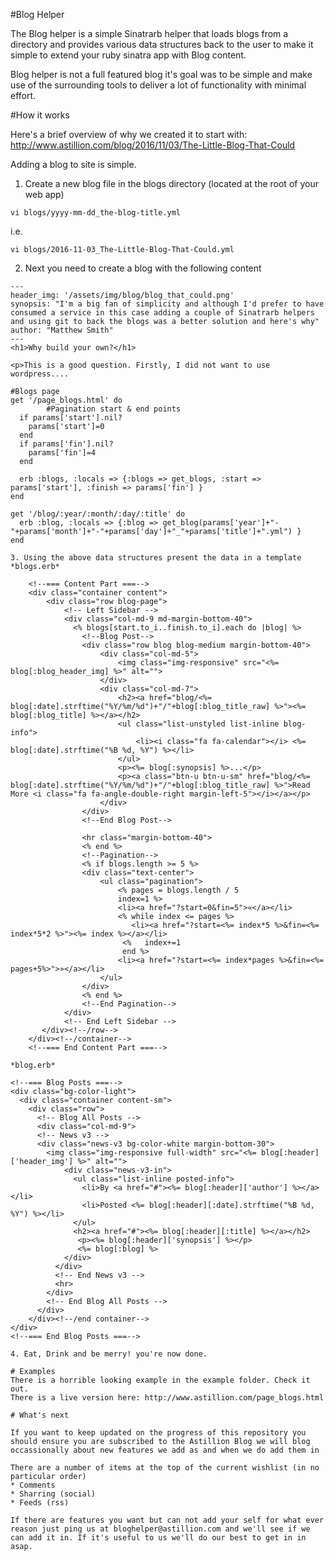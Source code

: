 #Blog Helper

The Blog helper is a simple Sinatrarb helper that loads blogs from a directory and provides various data structures back to the user to make it simple to extend your ruby sinatra app with Blog content.

Blog helper is not a full featured blog it's goal was to be simple and make use of the surrounding tools to deliver a lot of functionality with minimal effort.

#How it works

Here's a brief overview of why we created it to start with: http://www.astillion.com/blog/2016/11/03/The-Little-Blog-That-Could

Adding a blog to site is simple.

1. Create a new blog file in the blogs directory (located at the root of your web app)

```
vi blogs/yyyy-mm-dd_the-blog-title.yml
```

i.e.

```
vi blogs/2016-11-03_The-Little-Blog-That-Could.yml
```

2. Next you need to create a blog with the following content
```
---
header_img: '/assets/img/blog/blog_that_could.png'
synopsis: "I'm a big fan of simplicity and although I'd prefer to have consumed a service in this case adding a couple of Sinatrarb helpers and using git to back the blogs was a better solution and here's why"
author: "Matthew Smith"
---
<h1>Why build your own?</h1>

<p>This is a good question. Firstly, I did not want to use wordpress....
```
    #Blogs page
    get '/page_blogs.html' do
			#Pagination start & end points
      if params['start'].nil?
        params['start']=0
      end
      if params['fin'].nil?
        params['fin']=4
      end

      erb :blogs, :locals => {:blogs => get_blogs, :start => params['start'], :finish => params['fin'] }
    end

    get '/blog/:year/:month/:day/:title' do
      erb :blog, :locals => {:blog => get_blog(params['year']+"-"+params['month']+"-"+params['day']+"_"+params['title']+".yml") }
    end
```
3. Using the above data structures present the data in a template
*blogs.erb*
```
        <!--=== Content Part ===-->
        <div class="container content">
            <div class="row blog-page">
                <!-- Left Sidebar -->
                <div class="col-md-9 md-margin-bottom-40">
                  <% blogs[start.to_i..finish.to_i].each do |blog| %>
                    <!--Blog Post-->
                    <div class="row blog blog-medium margin-bottom-40">
                        <div class="col-md-5">
                            <img class="img-responsive" src="<%= blog[:blog_header_img] %>" alt="">
                        </div>
                        <div class="col-md-7">
                            <h2><a href="blog/<%= blog[:date].strftime("%Y/%m/%d")+"/"+blog[:blog_title_raw] %>"><%= blog[:blog_title] %></a></h2>
                            <ul class="list-unstyled list-inline blog-info">
                                <li><i class="fa fa-calendar"></i> <%= blog[:date].strftime("%B %d, %Y") %></li>
                            </ul>
                            <p><%= blog[:synopsis] %>...</p>
                            <p><a class="btn-u btn-u-sm" href="blog/<%= blog[:date].strftime("%Y/%m/%d")+"/"+blog[:blog_title_raw] %>">Read More <i class="fa fa-angle-double-right margin-left-5"></i></a></p>
                        </div>
                    </div>
                    <!--End Blog Post-->

                    <hr class="margin-bottom-40">
                    <% end %>
                    <!--Pagination-->
                    <% if blogs.length >= 5 %>
                    <div class="text-center">
                        <ul class="pagination">
                            <% pages = blogs.length / 5
                            index=1 %>
                            <li><a href="?start=0&fin=5">«</a></li>
                            <% while index <= pages %>
                               <li><a href="?start=<%= index*5 %>&fin=<%= index*5*2 %>"><%= index %></a></li>
                             <%   index+=1
                             end %>
                            <li><a href="?start=<%= index*pages %>&fin=<%= pages+5%>">»</a></li>
                        </ul>
                    </div>
                    <% end %>
                    <!--End Pagination-->
                </div>
                <!-- End Left Sidebar -->
           </div><!--/row-->
        </div><!--/container-->
        <!--=== End Content Part ===-->

```
*blog.erb*
```
    <!--=== Blog Posts ===-->
    <div class="bg-color-light">
      <div class="container content-sm">
        <div class="row">
          <!-- Blog All Posts -->
          <div class="col-md-9">
          <!-- News v3 -->
          <div class="news-v3 bg-color-white margin-bottom-30">
            <img class="img-responsive full-width" src="<%= blog[:header]['header_img'] %>" alt="">
                <div class="news-v3-in">
                  <ul class="list-inline posted-info">
                    <li>By <a href="#"><%= blog[:header]['author'] %></a></li>
                    <li>Posted <%= blog[:header][:date].strftime("%B %d, %Y") %></li>
                  </ul>
                  <h2><a href="#"><%= blog[:header][:title] %></a></h2>
                   <p><%= blog[:header]['synopsis'] %></p>
                   <%= blog[:blog] %>
                </div>
              </div>
              <!-- End News v3 -->
              <hr>
            </div>
            <!-- End Blog All Posts -->
          </div>
        </div><!--/end container-->
    </div>
    <!--=== End Blog Posts ===-->

```
4. Eat, Drink and be merry! you're now done.

# Examples
There is a horrible looking example in the example folder. Check it out.
There is a live version here: http://www.astillion.com/page_blogs.html

# What's next

If you want to keep updated on the progress of this repository you should ensure you are subscribed to the Astillion Blog we will blog occassionally about new features we add as and when we do add them in

There are a number of items at the top of the current wishlist (in no particular order)
* Comments
* Sharring (social)
* Feeds (rss)

If there are features you want but can not add your self for what ever reason just ping us at bloghelper@astillion.com and we'll see if we can add it in. If it's useful to us we'll do our best to get in in asap.
